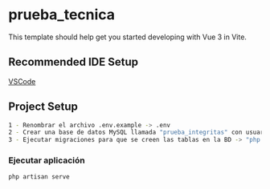 # prueba_tecnica

This template should help get you started developing with Vue 3 in Vite.

## Recommended IDE Setup

[VSCode](https://code.visualstudio.com/)

## Project Setup

```sh
1 - Renombrar el archivo .env.example -> .env
2 - Crear una base de datos MySQL llamada "prueba_integritas" con usuario y clave "root"
3 - Ejecutar migraciones para que se creen las tablas en la BD -> "php artisan migrate"
```

### Ejecutar aplicación

```sh
php artisan serve
```
